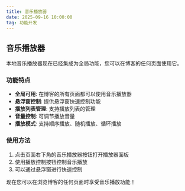 ```yaml
---
title: 音乐播放器
date: 2025-09-16 10:00:00
tag: 功能开发
---
```


## 音乐播放器

本地音乐播放器现在已经集成为全局功能，您可以在博客的任何页面使用它。

### 功能特点

- **全局可用**: 在博客的所有页面都可以使用音乐播放器
- **悬浮窗控制**: 提供悬浮窗快速控制功能
- **播放列表管理**: 支持播放列表的管理
- **音量控制**: 可调节播放音量
- **播放模式**: 支持顺序播放、随机播放、循环播放

### 使用方法

1. 点击页面右下角的音乐播放器按钮打开播放器面板
2. 使用播放控制按钮控制音乐播放
3. 可以通过悬浮窗进行快速控制

现在您可以在浏览博客的任何页面时享受音乐播放功能！